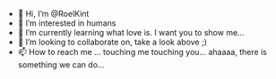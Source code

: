 - 👋 Hi, I’m @RoelKint
- 👀 I’m interested in humans
- 🌱 I’m currently learning what love is. I want you to show me...
- 💞️ I’m looking to collaborate on, take a look above ;)
- 📫 How to reach me ... touching me touching you... ahaaaa, there is something we can do...

<!---
RoelKint/RoelKint is a ✨ special ✨ repository because its `README.md` (this file) appears on your GitHub profile.
You can click the Preview link to take a look at your changes.
--->
